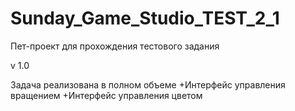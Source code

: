 # Sunday_Game_Studio_TEST_2_1

Пет-проект для прохождения тестового задания

v 1.0

Задача реализована в полном объеме
  +Интерфейс управления вращением
  +Интерфейс управления цветом
